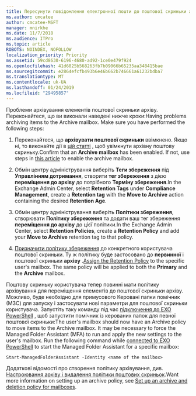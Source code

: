 ```yaml
---
title: Пересунути повідомлення електронної пошти до поштової скриньки архіву
ms.author: cmcatee
author: cmcatee-MSFT
manager: mnirkhe
ms.date: 11/7/2018
ms.audience: ITPro
ms.topic: article
ROBOTS: NOINDEX, NOFOLLOW
localization_priority: Priority
ms.assetid: 59cd8630-6196-4680-ad92-1ce0e479f924
ms.openlocfilehash: 41d6825b568263fb7b09066b65235aa348415bae
ms.sourcegitcommit: e2864efcfb493b6e46b662b746661a61232bdba7
ms.translationtype: MT
ms.contentlocale: uk-UA
ms.lasthandoff: 01/24/2019
ms.locfileid: "29495857"
---
```

<span data-ttu-id="ec9f9-p101">Проблеми архівування елементів поштової скриньки архіву. Переконайтеся, що ви виконали наведені нижче кроки:</span><span class="sxs-lookup"><span data-stu-id="ec9f9-p101">Having problems archiving items to the Archive mailbox. Make sure you have performed the following steps:</span></span>
  
1. <span data-ttu-id="ec9f9-p102">Переконайтеся, що **архівувати поштової скриньки** ввімкнено. Якщо ні, то виконайте дії в [цій статті](https://docs.microsoft.com/en-us/office365/securitycompliance/enable-archive-mailboxes) , щоб увімкнути архівну поштову скриньку.</span><span class="sxs-lookup"><span data-stu-id="ec9f9-p102">Confirm that an **Archive mailbox** has been enabled. If not, use steps in [this article](https://docs.microsoft.com/en-us/office365/securitycompliance/enable-archive-mailboxes) to enable the archive mailbox.</span></span> 
    
2. <span data-ttu-id="ec9f9-106">Обмін центру адміністрування виберіть **Теги збереження** під **Управлінням дотримання**, створити **тег збереження** з дією **переміщення до архіву** до потрібного **Терміну збереження**.</span><span class="sxs-lookup"><span data-stu-id="ec9f9-106">In the Exchange Admin Center, select **Retention Tags** under **Compliance Management**, create a **Retention tag** with the **Move to Archive** action containing the desired **Retention Age**.</span></span>
    
3. <span data-ttu-id="ec9f9-107">Обмін центру адміністрування виберіть **Політики збереження**, створювати **Політику збереження** та додати ваш тег збереження **переміщення до архіву** до цієї політики.</span><span class="sxs-lookup"><span data-stu-id="ec9f9-107">In the Exchange Admin Center, select **Retention Policies**, create a **Retention Policy** and add your **Move to Archive** retention tag to that policy.</span></span> 
    
4. <span data-ttu-id="ec9f9-p103">[Призначити політику збереження](https://docs.microsoft.com/en-us/exchange/security-and-compliance/messaging-records-management/apply-retention-policy) до конкретного користувача поштової скриньки. Ту ж політику буде застосовано до **первинної** і поштової скриньки **архіву** .</span><span class="sxs-lookup"><span data-stu-id="ec9f9-p103">[Assign the Retention Policy](https://docs.microsoft.com/en-us/exchange/security-and-compliance/messaging-records-management/apply-retention-policy) to the specific user's mailbox. The same policy will be applied to both the **Primary** and the **Archive** mailbox.</span></span> 
    
<span data-ttu-id="ec9f9-p104">Поштову скриньку користувача тепер повинні мати політику архівування для переміщення елементів до поштової скриньки архіву. Можливо, буде необхідно для примусового Керовані папки помічник (МЗС) для запуску і застосувати нові параметри для поштової скриньки користувача. Запустіть таку команду під час [підключення до EXO PowerShell](https://docs.microsoft.com/en-us/powershell/exchange/exchange-online/connect-to-exchange-online-powershell/connect-to-exchange-online-powershell?view=exchange-ps) , щоб запустити помічник із керованих папок для певної поштової скриньки:</span><span class="sxs-lookup"><span data-stu-id="ec9f9-p104">The user's mailbox should now have an Archive policy to move items to the Archive mailbox. It may be necessary to force the Managed Folder Assistant (MFA) to run and apply the new settings to the user's mailbox. Run the following command while [connected to EXO PowerShell](https://docs.microsoft.com/en-us/powershell/exchange/exchange-online/connect-to-exchange-online-powershell/connect-to-exchange-online-powershell?view=exchange-ps) to start the Managed Folder Assistant for a specific mailbox:</span></span> 
  
```
Start-ManagedFolderAssistant -Identity <name of the mailbox>
```

<span data-ttu-id="ec9f9-113">Додаткові відомості про створення політику архівування, див. [Настроювання архіву і видалення політики поштових скриньок](https://docs.microsoft.com/en-us/office365/securitycompliance/set-up-an-archive-and-deletion-policy-for-mailboxes#step-1-enable-archive-mailboxes-for-users).</span><span class="sxs-lookup"><span data-stu-id="ec9f9-113">Want more information on setting up an archive policy, see [Set up an archive and deletion policy for mailboxes](https://docs.microsoft.com/en-us/office365/securitycompliance/set-up-an-archive-and-deletion-policy-for-mailboxes#step-1-enable-archive-mailboxes-for-users).</span></span>
  

